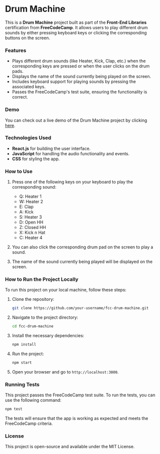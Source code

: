 # Drum Machine

This is a **Drum Machine** project built as part of the **Front-End Libraries** certification from **FreeCodeCamp**. It allows users to play different drum sounds by either pressing keyboard keys or clicking the corresponding buttons on the screen.

### Features
- Plays different drum sounds (like Heater, Kick, Clap, etc.) when the corresponding keys are pressed or when the user clicks on the drum pads.
- Displays the name of the sound currently being played on the screen.
- Includes keyboard support for playing sounds by pressing the associated keys.
- Passes the FreeCodeCamp's test suite, ensuring the functionality is correct.

### Demo
You can check out a live demo of the Drum Machine project by clicking [here](https://deevkapoor.github.io/fcc-drum-machine/).

### Technologies Used
- **React.js** for building the user interface.
- **JavaScript** for handling the audio functionality and events.
- **CSS** for styling the app.

### How to Use
1. Press one of the following keys on your keyboard to play the corresponding sound:
   - Q: Heater 1
   - W: Heater 2
   - E: Clap
   - A: Kick
   - S: Heater 3
   - D: Open HH
   - Z: Closed HH
   - X: Kick n Hat
   - C: Heater 4

2. You can also click the corresponding drum pad on the screen to play a sound.

3. The name of the sound currently being played will be displayed on the screen.

### How to Run the Project Locally
To run this project on your local machine, follow these steps:

1. Clone the repository:

   ```bash
   git clone https://github.com/your-username/fcc-drum-machine.git
   ```

2. Navigate to the project directory:

   ```bash
   cd fcc-drum-machine
   ```

3. Install the necessary dependencies:

   ```bash
   npm install
   ```

4. Run the project:

   ```bash
   npm start
   ```

5. Open your browser and go to `http://localhost:3000`.

### Running Tests

This project passes the FreeCodeCamp test suite. To run the tests, you can use the following command:

```bash
npm test
```

The tests will ensure that the app is working as expected and meets the FreeCodeCamp criteria.

### License

This project is open-source and available under the MIT License.
```



